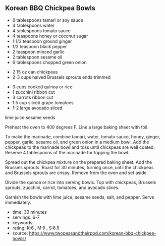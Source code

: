 Korean BBQ Chickpea Bowls
-----

- 6 tablespoons tamari or soy sauce
- 4 tablespoons water
- 4 tablespoons tomato sauce
- 4 teaspoons honey or coconut sugar
- 1 1/2 teaspoon ground ginger
- 1/2 teaspoon black pepper
- 2 teaspoon minced garlic
- 2 tablespoon sesame oil
- 6 tablespoons chopped green onion
<!-- -->
- 2 15 oz can chickpeas
- 2-3 cups halved Brussels sprouts ends trimmed
<!-- -->
- 3 cups cooked quinoa or rice
- 1 zucchini ribbon cut
- 3 carrots ribbon cut
- 1.5 cup sliced grape tomatoes
- 1-2 large avocado sliced
<!-- -->
lime juice
sesame seeds

Preheat the oven to 400 degrees F. Line a large baking sheet with foil.

To make the marinade, combine tamari, water, tomato sauce, honey, ginger, pepper, garlic, sesame oil, and green onion in a medium bowl. Add the chickpeas to the marinade bowl and toss until chickpeas are well coated. Reserve 4 tablespoons of the marinade for topping the bowl.

Spread out the chickpea mixture on the prepared baking sheet. Add the Brussels sprouts. Roast for 30 minutes, turning once, until the chickpeas and Brussels sprouts are crispy. Remove from the oven and set aside.

Divide the quinoa or rice into serving bowls. Top with chickpeas, Brussels sprouts, zucchini, carrot, tomatoes, and avocado slices.

Garnish the bowls with lime juice, sesame seeds, salt, and pepper. Serve immediately.

- time: 30 minutes
- servings: 6-7
- keywords:
- rating: K:6 , M:9 , S:8.5
- source: https://www.twopeasandtheirpod.com/korean-bbq-chickpea-bowls/
